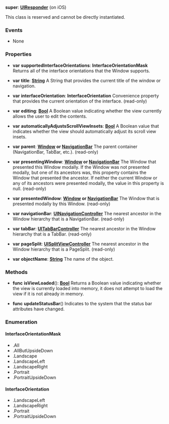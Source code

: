 **super**: **[UIResponder](UIResponder.md)** (on iOS)

This class is reserved and cannot be directly instantiated.



### Events

* None

### Properties

* **var** **supportedInterfaceOrientations**: **InterfaceOrientationMask**
Returns all of the interface orientations that the Window supports.

* **var** **title**: **[String](../gravity/types.md)**
A String that provides the current title of the window or navigation.

* **var** **interfaceOrientation**: **InterfaceOrientation**
Convenience property that provides the current orientation of the interface. \(read-only\)

* **var** **editing**: **[Bool](../gravity/types.md)**
A Boolean value indicating whether the view currently allows the user to edit the contents.

* **var** **automaticallyAdjustsScrollViewInsets**: **[Bool](../gravity/types.md)**
A Boolean value that indicates whether the view should automatically adjust its scroll view insets.

* **var** **parent**: **[Window](Window.md) or [NavigationBar](NavigationBar.md)**
The parent container (NavigationBar, TabBar, etc.). \(read-only\)

* **var** **presentingWindow**: **[Window](Window.md) or [NavigationBar](NavigationBar.md)**
The Window that presented this Window modally. If the Window was not presented modally, but one of its ancestors was, this property contains the Window that presented the ancestor. If neither the current Window or any of its ancestors were presented modally, the value in this property is null. \(read-only\)

* **var** **presentedWindow**: **[Window](Window.md) or [NavigationBar](NavigationBar.md)**
The Window that is presented modally by this Window. \(read-only\)

* **var** **navigationBar**: **[UINavigationController](UINavigationController.md)**
The nearest ancestor in the Window hierarchy that is a NavigationBar. \(read-only\)

* **var** **tabBar**: **[UITabBarController](UITabBarController.md)**
The nearest ancestor in the Window hierarchy that is a TabBar. \(read-only\)

* **var** **pageSplit**: **[UISplitViewController](UISplitViewController.md)**
The nearest ancestor in the Window hierarchy that is a PageSplit. \(read-only\)

* **var** **objectName**: **[String](../gravity/types.md)**
The name of the object.



### Methods

* **func** **isViewLoaded**(): <strong>[Bool](../gravity/types.md)</strong> 
Returns a Boolean value indicating whether the view is currently loaded into memory, it does not attempt to load the view if it is not already in memory.

* **func** **updateStatusBar**()
Indicates to the system that the status bar attributes have changed.





### Enumeration

#### InterfaceOrientationMask
 * .All
 * .AllButUpsideDown
 * .Landscape
 * .LandscapeLeft
 * .LandscapeRight
 * .Portrait
 * .PortraitUpsideDown

#### InterfaceOrientation
 * .LandscapeLeft
 * .LandscapeRight
 * .Portrait
 * .PortraitUpsideDown



